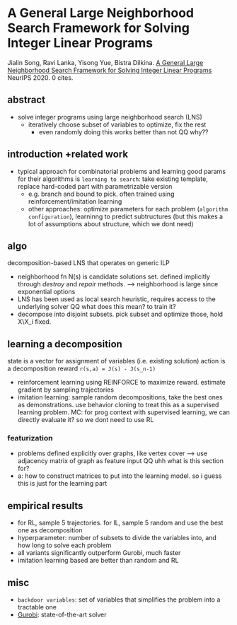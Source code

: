 # A General Large Neighborhood Search Framework for Solving Integer Linear Programs

Jialin Song, Ravi Lanka, Yisong Yue, Bistra Dilkina. [A General Large Neighborhood Search Framework for Solving Integer Linear Programs](https://arxiv.org/abs/2004.00422) NeurIPS 2020. 0 cites.

## abstract
- solve integer programs using large neighborhood search (LNS)
    - iteratively choose subset of variables to optimize, fix the rest
        - even randomly doing this works better than not QQ why??

## introduction +related work
- typical approach for combinatorial problems and learning good params for their algorithms is ``learning to search``: take existing template, replace hard-coded part with parametrizable version
    - e.g. branch and bound to pick. often trained using reinforcement/imitation learning
    - other approaches: optimize parameters for each problem (`algorithm configuration`), learninng to predict subtructures (but this makes a lot of assumptions about structure, which we dont need)

## algo
decomposition-based LNS that operates on generic ILP
- neighborhood fn N(s) is candidate solutions set. defined implicitly through _destroy_ and _repair_ methods. --> neighborhood is large since exponential options
- LNS has been used as local search heuristic, requires access to the underlying solver QQ what does this mean? to train it?
- decompose into disjoint subsets. pick subset and optimize those, hold X\X_i fixed. 

## learning a decomposition
state is a vector for assignment of variables (i.e. existing solution)
action is a decomposition
reward `r(s,a) = J(s) - J(s_n-1)`
- reinforcement learning using REINFORCE to maximize reward. estimate gradient by sampling trajectories
- imitation learning: sample random decompositions, take the best ones as demonstrations. use behavior cloning to treat this as a supervised learning problem. MC: for prog context with supervised learning, we can directly evaluate it? so we dont need to use RL

### featurization
- problems defined explicitly over graphs, like vertex cover --> use adjacency matrix of graph as feature input
QQ uhh what is this section for?
- a: how to construct matrices to put into the learning model. so i guess this is just for the learning part

## empirical results
- for RL, sample 5 trajectories. for IL, sample 5 random and use the best one as decomposition
- hyperparameter: number of subsets to divide the variables into, and how long to solve each problem
- all variants significantly outperform Gurobi, much faster
- imitation learning based are better than random and RL

## misc 
- `backdoor variables`: set of variables that simplifies the problem into a tractable one
- [Gurobi](https://www.gurobi.com/): state-of-the-art solver
